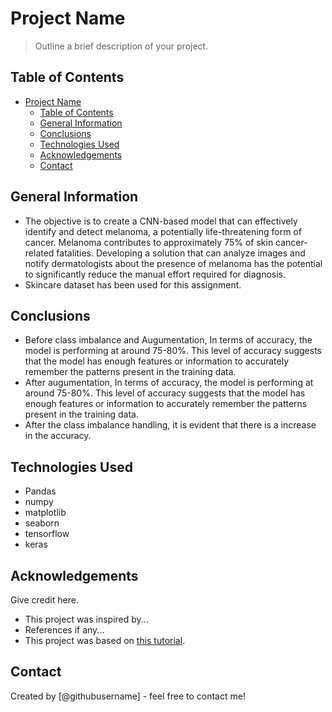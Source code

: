# Project Name
> Outline a brief description of your project.


## Table of Contents
- [Project Name](#project-name)
  - [Table of Contents](#table-of-contents)
  - [General Information](#general-information)
  - [Conclusions](#conclusions)
  - [Technologies Used](#technologies-used)
  - [Acknowledgements](#acknowledgements)
  - [Contact](#contact)


## General Information
- The objective is to create a CNN-based model that can effectively identify and detect melanoma, a potentially life-threatening form of cancer. Melanoma contributes to approximately 75% of skin cancer-related fatalities. Developing a solution that can analyze images and notify dermatologists about the presence of melanoma has the potential to significantly reduce the manual effort required for diagnosis.
- Skincare dataset has been used for this assignment.


## Conclusions
- Before class imbalance and Augumentation, In terms of accuracy, the model is performing at around 75-80%. This level of accuracy suggests that the model has enough features or information to accurately remember the patterns present in the training data.
- After augumentation, In terms of accuracy, the model is performing at around 75-80%. This level of accuracy suggests that the model has enough features or information to accurately remember the patterns present in the training data.
- After the class imbalance handling, it is evident that there is a increase in the accuracy.




## Technologies Used
- Pandas
- numpy
- matplotlib
- seaborn
- tensorflow
- keras


## Acknowledgements
Give credit here.
- This project was inspired by...
- References if any...
- This project was based on [this tutorial](https://www.example.com).


## Contact
Created by [@githubusername] - feel free to contact me!


<!-- Optional -->
<!-- ## License -->
<!-- This project is open source and available under the [... License](). -->

<!-- You don't have to include all sections - just the one's relevant to your project -->